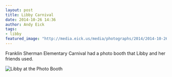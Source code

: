 ```yaml
---
layout: post
title: Libby Carnival
date: 2014-10-26 14:36
author: Andy Eick
tags: 
- libby
featured_image: "http://media.eick.us/media/photographs/2014/2014-10-26/carnival-fun-run-2014-10-26-20-28-16.jpg"
---
```

Franklin Sherman Elementary Carnival had a photo booth that Libby and her friends used.

![Libby at the Photo Booth](http://media.eick.us/media/photographs/2014/2014-10-26/carnival-fun-run-2014-10-26-20-28-16.jpg)

